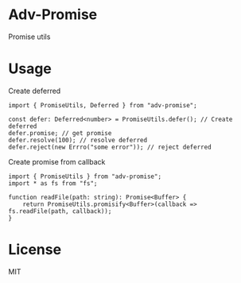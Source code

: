 # Adv-Promise
Promise utils

# Usage
Create deferred
```
import { PromiseUtils, Deferred } from "adv-promise";

const defer: Deferred<number> = PromiseUtils.defer(); // Create deferred
defer.promise; // get promise
defer.resolve(100); // resolve deferred
defer.reject(new Errro("some error")); // reject deferred
```

Create promise from callback
```
import { PromiseUtils } from "adv-promise";
import * as fs from "fs";

function readFile(path: string): Promise<Buffer> {
    return PromiseUtils.promisify<Buffer>(callback => fs.readFile(path, callback));
}
```

# License
MIT